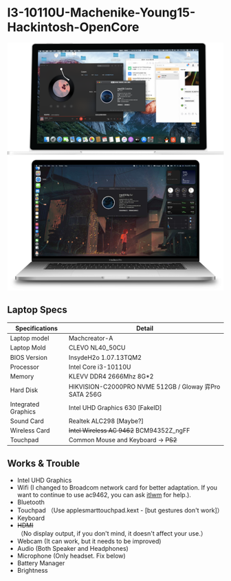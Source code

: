# I3-10110U-Machenike-Young15-Hackintosh-OpenCore

![Image text](https://github.com/Tyningling/Tyningling-I3-10110U-MachenikeA/blob/master/Bg1.png)
![Image text](https://github.com/Tyningling/Tyningling-I3-10110U-MachenikeA/blob/master/4345FDC8224E4CAF5A9190EBECCF5C93.jpg)
## Laptop Specs

| Specifications      | Detail                                                  |
| ------------------- | ------------------------------------------------------- |
| Laptop model        | Machcreator-A                                           |
| Laptop Mold         | CLEVO NL40_50CU                                         |
| BIOS Version        | InsydeH2o 1.07.13TQM2                                   |
| Processor           | Intel Core i3-10110U                                    |
| Memory              | KLEVV DDR4 2666Mhz  8G*2                                |
| Hard Disk           | HIKVISION-C2000PRO NVME 512GB  / Gloway 弈Pro SATA 256G  |
| Integrated Graphics | Intel UHD Graphics 630 [FakeID]                         |
| Sound Card          | Realtek ALC298 [Maybe?]                                 |
| Wireless Card       | ~~Intel Wireless AC 9462~~ BCM94352Z_ngFF               |
| Touchpad            | Common Mouse and Keyboard -> ~~PS2~~                        |## Works & Trouble


## Works & Trouble

- Intel UHD Graphics 
- Wifi (I changed to Broadcom network card for better adaptation. If you want to continue to use ac9462, you can ask [itlwm]('https://github.com/OpenIntelWireless/itlwm') for help.).
- Bluetooth
- Touchpad （Use applesmarttouchpad.kext - [but gestures don't work]）
- Keyboard
- ~~HDMI~~ （No display output, if you don't mind, it doesn't affect your use.）
- Webcam (It can work, but it needs to be improved)
- Audio (Both Speaker and Headphones)
- Microphone (Only headset. Fix below)
- Battery Manager
- Brightness

